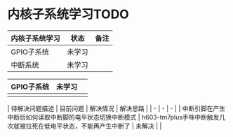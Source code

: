 # 内核子系统学习TODO

| 内核子系统学习 | 状态 | 备注 |
| - | - | - |
| GPIO子系统 | 未学习 |   |
| 中断系统 | 未学习 |   |


| GPIO子系统 | 未学习 |   |
| - | - | - |
|   |   |   |

| 待解决问题描述 | 目前问题 | 解决情况 | 解决思路 |
| - | - | - |
| 中断引脚在产生中断后如何读取中断脚的电平状态切换中断模式 | h603-tm7plus手咪中断触发几次就被拉死在低电平状态，不能再产生中断了 | 未解决 |  |


